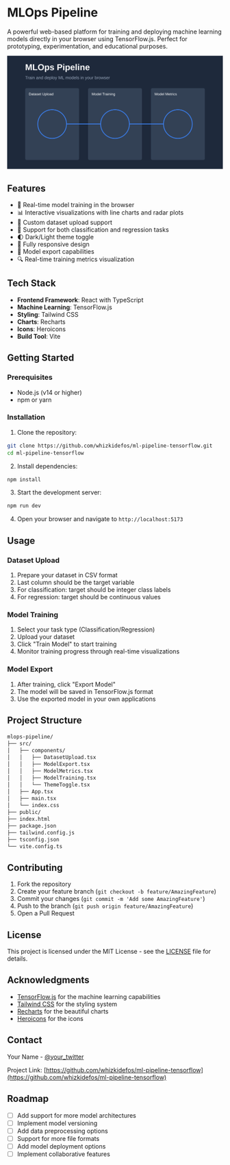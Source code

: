 # MLOps Pipeline

A powerful web-based platform for training and deploying machine learning models directly in your browser using TensorFlow.js. Perfect for prototyping, experimentation, and educational purposes.

![MLOps Pipeline](/public/preview.svg)

## Features

- 🚀 Real-time model training in the browser
- 📊 Interactive visualizations with line charts and radar plots
- 📁 Custom dataset upload support
- 🔄 Support for both classification and regression tasks
- 🌓 Dark/Light theme toggle
- 📱 Fully responsive design
- 💾 Model export capabilities
- 🔍 Real-time training metrics visualization

## Tech Stack

- **Frontend Framework**: React with TypeScript
- **Machine Learning**: TensorFlow.js
- **Styling**: Tailwind CSS
- **Charts**: Recharts
- **Icons**: Heroicons
- **Build Tool**: Vite

## Getting Started

### Prerequisites

- Node.js (v14 or higher)
- npm or yarn

### Installation

1. Clone the repository:
```bash
git clone https://github.com/whizkidefos/ml-pipeline-tensorflow.git
cd ml-pipeline-tensorflow
```

2. Install dependencies:
```bash
npm install
```

3. Start the development server:
```bash
npm run dev
```

4. Open your browser and navigate to `http://localhost:5173`

## Usage

### Dataset Upload

1. Prepare your dataset in CSV format
2. Last column should be the target variable
3. For classification: target should be integer class labels
4. For regression: target should be continuous values

### Model Training

1. Select your task type (Classification/Regression)
2. Upload your dataset
3. Click "Train Model" to start training
4. Monitor training progress through real-time visualizations

### Model Export

1. After training, click "Export Model"
2. The model will be saved in TensorFlow.js format
3. Use the exported model in your own applications

## Project Structure

```
mlops-pipeline/
├── src/
│   ├── components/
│   │   ├── DatasetUpload.tsx
│   │   ├── ModelExport.tsx
│   │   ├── ModelMetrics.tsx
│   │   ├── ModelTraining.tsx
│   │   └── ThemeToggle.tsx
│   ├── App.tsx
│   ├── main.tsx
│   └── index.css
├── public/
├── index.html
├── package.json
├── tailwind.config.js
├── tsconfig.json
└── vite.config.ts
```

## Contributing

1. Fork the repository
2. Create your feature branch (`git checkout -b feature/AmazingFeature`)
3. Commit your changes (`git commit -m 'Add some AmazingFeature'`)
4. Push to the branch (`git push origin feature/AmazingFeature`)
5. Open a Pull Request

## License

This project is licensed under the MIT License - see the [LICENSE](LICENSE) file for details.

## Acknowledgments

- [TensorFlow.js](https://www.tensorflow.org/js) for the machine learning capabilities
- [Tailwind CSS](https://tailwindcss.com) for the styling system
- [Recharts](https://recharts.org) for the beautiful charts
- [Heroicons](https://heroicons.com) for the icons

## Contact

Your Name - [@your_twitter](https://twitter.com/your_twitter)

Project Link: [https://github.com/whizkidefos/ml-pipeline-tensorflow](https://github.com/whizkidefos/ml-pipeline-tensorflow)

## Roadmap

- [ ] Add support for more model architectures
- [ ] Implement model versioning
- [ ] Add data preprocessing options
- [ ] Support for more file formats
- [ ] Add model deployment options
- [ ] Implement collaborative features